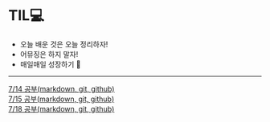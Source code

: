 # TIL💻

- 오늘 배운 것은 오늘 정리하자!
- 어뮤징은 하지 말자!
- 매일매일 성장하기 🤟

---

[7/14 공부(markdown, git, github)]()  
[7/15 공부(markdown, git, github)]()  
[7/18 공부(markdown, git, github)](https://velog.io/@dlgkssk38/0718-%EA%B3%B5%EB%B6%80Python-%EA%B8%B0%EC%B4%88)  